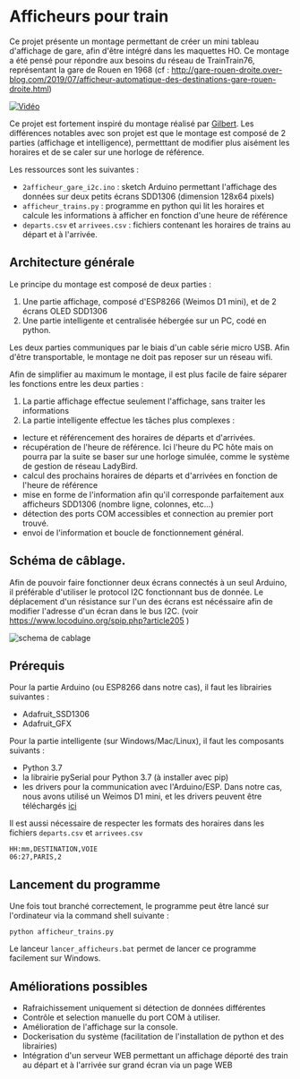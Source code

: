 # Afficheurs pour train

Ce projet présente un montage permettant de créer un mini tableau d'affichage de gare, afin d'être intégré dans les maquettes HO.
Ce montage a été pensé pour répondre aux besoins du réseau de TrainTrain76, représentant la gare de Rouen en 1968 (cf : http://gare-rouen-droite.over-blog.com/2019/07/afficheur-automatique-des-destinations-gare-rouen-droite.html)  

[![Vidéo](https://img.youtube.com/vi/AOTOA2RGIOY/0.jpg)](https://www.youtube.com/watch?v=AOTOA2RGIOY)

Ce projet est fortement inspiré du montage réalisé par [Gilbert](https://www.locoduino.org/spip.php?article205). 
Les différences notables avec son projet est que le montage est composé de 2 parties (affichage et intelligence), permetttant de modifier plus aisément les horaires et de se caler sur une horloge de référence.

Les ressources sont les suivantes :
- `2afficheur_gare_i2c.ino` : sketch Arduino permettant l'affichage des données sur deux petits écrans SDD1306 (dimension 128x64 pixels)
- `afficheur_trains.py` : programme en python qui lit les horaires et calcule les informations à afficher en fonction d'une heure de référence
- `departs.csv` et `arrivees.csv` : fichiers contenant les horaires de trains au départ et à l'arrivée.

## Architecture générale

Le principe du montage est composé de deux parties : 
1. Une partie affichage, composé d'ESP8266 (Weimos D1 mini), et de 2 écrans OLED SDD1306
2. Une partie intelligente et centralisée hébergée sur un PC, codé en python.

Les deux parties communiques par le biais d'un cable série micro USB. Afin d'être transportable, le montage ne doit pas reposer sur un réseau wifi.

Afin de simplifier au maximum le montage, il est plus facile de faire séparer les fonctions entre les deux parties : 
1. La partie affichage effectue seulement l'affichage, sans traiter les informations
2. La partie intelligente effectue les tâches plus complexes :
- lecture et référencement des horaires de départs et d'arrivées.
- récupération de l'heure de référence. Ici l'heure du PC hôte mais on pourra par la suite se baser sur une horloge simulée, comme le système de gestion de réseau LadyBird.
- calcul des prochains horaires de départs et d'arrivées en fonction de l'heure de référence
- mise en forme de l'information afin qu'il corresponde parfaitement aux afficheurs SDD1306 (nombre ligne, colonnes, etc...)
- détection des ports COM accessibles et connection au premier port trouvé.
- envoi de l'information et boucle de fonctionnement général.


## Schéma de câblage.

Afin de pouvoir faire fonctionner deux écrans connectés à un seul Arduino, il préférable d'utiliser le protocol I2C fonctionnant bus de donnée.
Le déplacement d'un résistance sur l'un des écrans est nécéssaire afin de modifier l'adresse d'un écran dans le bus I2C. (voir https://www.locoduino.org/spip.php?article205 )

![schema de cablage](https://www.locoduino.org/local/cache-vignettes/L610xH276/cablage_03-f01c7.jpg?1548598550)

## Prérequis

Pour la partie Arduino (ou ESP8266 dans notre cas), il faut les librairies suivantes :
- Adafruit_SSD1306
- Adafruit_GFX

Pour la partie intelligente (sur Windows/Mac/Linux), il faut les composants suivants :
- Python 3.7
- la librairie pySerial pour Python 3.7 (à installer avec pip)
- les drivers pour la communication avec l'Arduino/ESP. Dans notre cas, nous avons utilisé un Weimos D1 mini, et les drivers peuvent être téléchargés [ici](https://wiki.wemos.cc/downloads) 

Il est aussi nécessaire de respecter les formats des horaires dans les fichiers `departs.csv` et `arrivees.csv`
```
HH:mm,DESTINATION,VOIE
06:27,PARIS,2
```

## Lancement du programme
Une fois tout branché correctement, le programme peut être lancé sur l'ordinateur via la command shell suivante : 
```
python afficheur_trains.py 
```
Le lanceur `lancer_afficheurs.bat` permet de lancer ce programme facilement sur Windows.

## Améliorations possibles
- Rafraichissement uniquement si détection de données différentes
- Contrôle et selection manuelle du port COM à utiliser.
- Amélioration de l'affichage sur la console.
- Dockerisation du système (facilitation de l'installation de python et des librairies)
- Intégration d'un serveur WEB permettant un affichage déporté des train au départ et à l'arrivée sur grand écran via un page WEB
